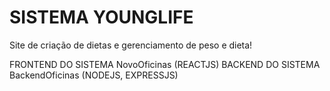 # SISTEMA YOUNGLIFE
Site de criação de dietas e gerenciamento de peso e dieta!

FRONTEND DO SISTEMA NovoOficinas (REACTJS)
BACKEND DO SISTEMA BackendOficinas (NODEJS, EXPRESSJS)
